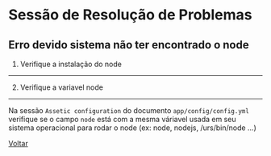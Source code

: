 Sessão de Resolução de Problemas
================================

## Erro devido sistema não ter encontrado o node

1. Verifique a instalação do node
--------------------------------

2. Verifique a variavel node
----------------------------

Na sessão `Assetic configuration` do documento `app/config/config.yml` verifique se o campo
`node` está com a mesma váriavel usada em seu sistema operacional para rodar o node
(ex: node, nodejs, /urs/bin/node ...)


[Voltar](system.md)
